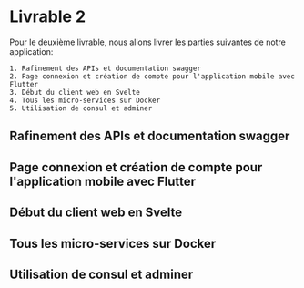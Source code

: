 # Livrable 2
Pour le deuxième livrable, nous allons livrer les parties suivantes de notre application:

    1. Rafinement des APIs et documentation swagger
    2. Page connexion et création de compte pour l'application mobile avec Flutter
    3. Début du client web en Svelte
    4. Tous les micro-services sur Docker
    5. Utilisation de consul et adminer

## Rafinement des APIs et documentation swagger

## Page connexion et création de compte pour l'application mobile avec Flutter

## Début du client web en Svelte

## Tous les micro-services sur Docker

## Utilisation de consul et adminer